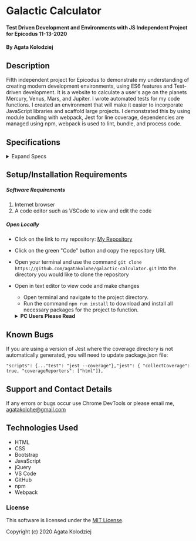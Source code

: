 # Galactic Calculator

#### Test Driven Development and Environments with JS Independent Project for Epicodus 11-13-2020

#### By Agata Kolodziej

## Description

Fifth independent project for Epicodus to demonstrate my understanding of creating modern development environments, using ES6 features  and Test-driven development. It is a website to calculate a user's age on the planets Mercury, Venus, Mars, and Jupiter. I wrote automated tests for my code functions. I created an environment that will make it easier to incorporate JavaScript libraries and scaffold large projects. I demonstrated this by using module bundling with webpack, Jest for line coverage, dependencies are managed using npm, webpack is used to lint, bundle, and process code. 

## Specifications

<details>
  <summary>Expand Specs</summary>

### Describe: Mercury()

| Test | Expect |
| ---- | ------ |
| It should correctly create a Mercury object and store user inputted age | Mercury(age).toEqual(30); |
| It should correctly calculate the user's age on Mercury | age.mercuryAge().toEqual(125); |
| It should correctly calculate the user's life expectancy on Mercury | age.mercuryLifeExpectancy().toEqual(333.33); |
| It should correctly check if the user has outlived their expectancy on Mercury and return how many years the user has outlived the expectancy | age(200).timeLeftOnMercury().toEqual(-500); |
| It should correctly return how many years left the user has to live on Mercury | age.timeLeftOnMercury().toEqual(208.33)

### Describe: Venus()
| Test | Expect |
| ---- | ------ |
| It should correctly create a Venus object and store user inputted age | Venus(age).toEqual(30); |
| It should correctly calculate the user's age on Venus| age.venusAge().toEqual(48.38); |
| It should correctly calculate the user's life expectancy on Venus | age.venusLifeExpectancy().toEqual(129.03); |
| It should correctly check if the user has outlived their expectancy on Venus and return how many years the user has outlived the expectancy | age(200).timeLeftOnVenus().toEqual(-193.54); |
| It should correctly return how many years left the user has to live on Venus | age.timeLeftOnVenus().toEqual(80.64); |

### Describe: Mars()
| Test | Expect |
| ---- | ------ |
| It should correctly create a Mars object and store user inputted age | Mars(age).toEqual(30); |
| It should correctly calculate the user's age on Mars| age.marsAge().toEqual(15.957); |
| It should correctly calculate the user's life expectancy on Mars | age.marsLifeExpectancy().toEqual(42.55); |
| It should correctly check if the user has outlived their expectancy on Mars and return how many years the user has outlived the expectancy | age(200).timeLeftOnMars().toEqual(-63.82); |
| It should correctly return how many years left the user has to live on Mars | age.timeLeftOnMars().toEqual(26.59); |

### Describe: Jupiter()
| Test | Expect |
| ---- | ------ |
| It should correctly create a Jupiter object and store user inputted age | Jupiter(age).toEqual(30); |
| It should correctly calculate the user's age on Jupiter| age.jupiterAge().toEqual(2.52); |
| It should correctly calculate the user's life expectancy on Jupiter | age.jupiterLifeExpectancy().toEqual(6.74); |
| It should correctly check if the user has outlived their expectancy on Jupiter and return how many years the user has outlived the expectancy | age(200).timeLeftOnJupiter().toEqual(-10.11); |
| It should correctly return how many years left the user has to live on Jupiter | age.timeLeftOnJupiter().toEqual(4.21); |

</details>

## Setup/Installation Requirements

##### Software Requirements

1. Internet browser
2. A code editor such as VSCode to view and edit the code


##### Open Locally

- Click on the link to my repository: [My Repository](https://github.com/agatakolohe/galactic-calculator.git)
- Click on the green "Code" button and copy the repository URL
- Open your terminal and use the command `git clone https://github.com/agatakolohe/galactic-calculator.git` into the directory you would like to clone the repository
- Open in text editor to view code and make changes
  - Open terminal and navigate to the project directory.
  - Run the command `npm run install` to download and install all necessary packages for the project to function. 

  <details>
  <summary><strong>PC Users Please Read</strong></summary>

    If you are on a PC, in package.json please remove `;` and replace with ` & ` in `"scripts: { "start":`

      CHANGE

    `"scripts": {... "start": "npm run build; webpack-dev-server --open --mode development",`

      TO

    `"scripts": {... "start": "npm run build & webpack-dev-server --open --mode development",`

  </details>   

## Known Bugs

If you are using a version of Jest where the coverage directory is not automatically generated, you will need to update package.json file:

`"scripts": {..."test": "jest --coverage"},"jest": { "collectCoverage": true, "coverageReporters": ["html"]},`

## Support and Contact Details

If any errors or bugs occur use Chrome DevTools or please email me, <agatakolohe@gmail.com>

## Technologies Used

- HTML
- CSS
- Bootstrap
- JavaScript
- jQuery
- VS Code
- GitHub
- npm
- Webpack

### License

This software is licensed under the [MIT License](https://choosealicense.com/licenses/mit/).

Copyright (c) 2020 Agata Kolodziej
